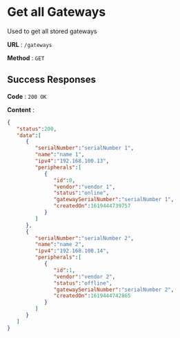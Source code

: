 # Get all Gateways
Used to get all stored gateways

**URL** : `/gateways`

**Method** : `GET`

## Success Responses

**Code** : `200 OK`

**Content** :
```json
{
   "status":200,
   "data":[
      {
         "serialNumber":"serialNumber 1",
         "name":"name 1",
         "ipv4":"192.168.100.13",
         "peripherals":[
            {
               "id":0,
               "vendor":"vendor 1",
               "status":"online",
               "gatewaySerialNumber":"serialNumber 1",
               "createdOn":1619444739757
            }
         ]
      },
      {
         "serialNumber":"serialNumber 2",
         "name":"name 2",
         "ipv4":"192.168.100.14",
         "peripherals":[
            {
               "id":1,
               "vendor":"vendor 2",
               "status":"offline",
               "gatewaySerialNumber":"serialNumber 2",
               "createdOn":1619444742865
            }
         ]
      }
   ]
}
```

